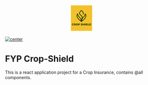 <p align="center">
  <img src="/src/assets/NavBar/Navbar-Logo.png" alt="BytZen" width="70px">
</p>


<a href="https://innovatorbrain.github.io/">
  <img align="center" src="https://img.shields.io/badge/View%20The%20Page-Click%20Me-blue" alt="center">
</a>



# FYP Crop-Shield 

This is a react application project for a Crop Insurance, contains @all components.
